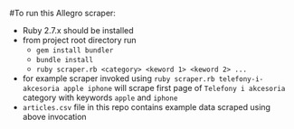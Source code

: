 #To run this Allegro scraper:
 - Ruby 2.7.x should be installed
 - from project root directory run 
     - `gem install bundler` 
     - `bundle install`
     - `ruby scraper.rb <category> <keword 1> <keword 2> ...`
 - for example scraper invoked using `ruby scraper.rb telefony-i-akcesoria apple iphone` will scrape first page of `Telefony i akcesoria` category with keywords `apple` and `iphone`
 - `articles.csv` file in this repo contains example data scraped using above invocation